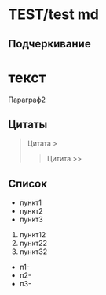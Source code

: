 # TEST/test md
## Подчеркивание
текст
======
Параграф2
## Цитаты

>Цитата >
>> Цитита >>
## Список
* пункт1
* пункт2
* пункт3

1. пункт12
2. пункт22
3. пункт32

+ п1-
+ п2-
+ п3-
